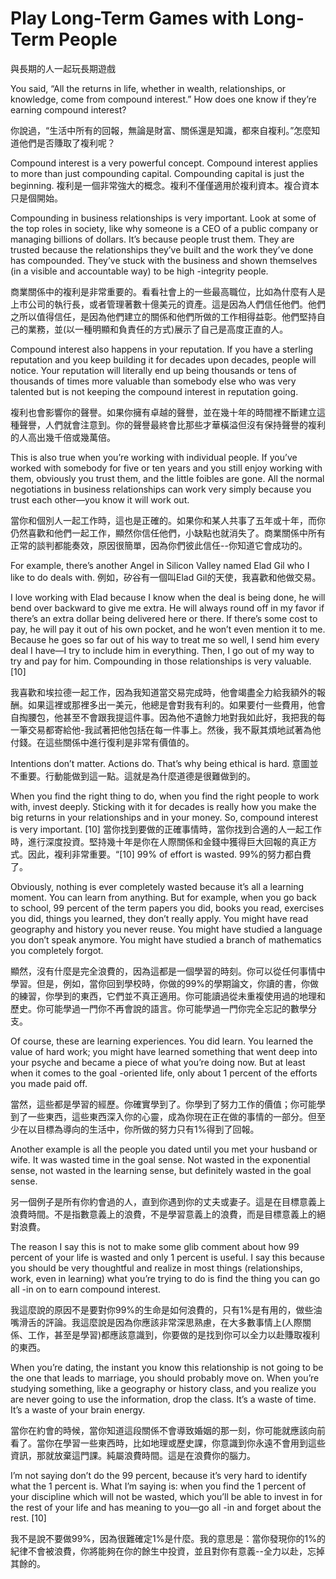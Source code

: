 #  Play Long-Term Games with Long-Term People

與長期的人一起玩長期遊戲

You said, “All the returns in life, whether in wealth, relationships, or knowledge, come from compound interest.” How does one know if they’re earning compound interest?

你說過，“生活中所有的回報，無論是財富、關係還是知識，都來自複利。”怎麼知道他們是否賺取了複利呢？

Compound interest is a very powerful concept. Compound interest applies to more than just compounding capital. Compounding capital is just the beginning.
複利是一個非常強大的概念。複利不僅僅適用於複利資本。複合資本只是個開始。

Compounding in business relationships is very important. Look at some of the top roles in society, like why someone is a CEO of a public company or managing billions of dollars. It’s because people trust them. They are trusted because the relationships they’ve built and the work they’ve done has compounded. They’ve stuck with the business and shown themselves (in a visible and accountable way) to be high -integrity people.

商業關係中的複利是非常重要的。看看社會上的一些最高職位，比如為什麼有人是上市公司的執行長，或者管理著數十億美元的資產。這是因為人們信任他們。他們之所以值得信任，是因為他們建立的關係和他們所做的工作相得益彰。他們堅持自己的業務，並(以一種明顯和負責任的方式)展示了自己是高度正直的人。

Compound interest also happens in your reputation. If you have a sterling reputation and you keep building it for decades upon decades, people will notice. Your reputation will literally end up being thousands or tens of thousands of times more valuable than somebody else who was very talented but is not keeping the compound interest in reputation going.

複利也會影響你的聲譽。如果你擁有卓越的聲譽，並在幾十年的時間裡不斷建立這種聲譽，人們就會注意到。你的聲譽最終會比那些才華橫溢但沒有保持聲譽的複利的人高出幾千倍或幾萬倍。

This is also true when you’re working with individual people. If you’ve worked with somebody for five or ten years and you still enjoy working with them, obviously you trust them, and the little foibles are gone. All the normal negotiations in business relationships can work very simply because you trust each other—you know it will work out.

當你和個別人一起工作時，這也是正確的。如果你和某人共事了五年或十年，而你仍然喜歡和他們一起工作，顯然你信任他們，小缺點也就消失了。商業關係中所有正常的談判都能奏效，原因很簡單，因為你們彼此信任--你知道它會成功的。

For example, there’s another Angel in Silicon Valley named Elad Gil who I like to do deals with.
例如，矽谷有一個叫Elad Gil的天使，我喜歡和他做交易。

I love working with Elad because I know when the deal is being done, he will bend over backward to give me extra. He will always round off in my favor if there’s an extra dollar being delivered here or there. If there’s some cost to pay, he will pay it out of his own pocket, and he won’t even mention it to me. Because he goes so far out of his way to treat me so well, I send him every deal I have—I try to include him in everything. Then, I go out of my way to try and pay for him. Compounding in those relationships is very valuable. [10]

我喜歡和埃拉德一起工作，因為我知道當交易完成時，他會竭盡全力給我額外的報酬。如果這裡或那裡多出一美元，他總是會對我有利的。如果要付一些費用，他會自掏腰包，他甚至不會跟我提這件事。因為他不遺餘力地對我如此好，我把我的每一筆交易都寄給他-我試著把他包括在每一件事上。然後，我不厭其煩地試著為他付錢。在這些關係中進行復利是非常有價值的。

Intentions don’t matter. Actions do. That’s why being ethical is hard.
意圖並不重要。行動能做到這一點。這就是為什麼道德是很難做到的。

When you find the right thing to do, when you find the right people to work with, invest deeply. Sticking with it for decades is really how you make the big returns in your relationships and in your money. So, compound interest is very important. [10]
當你找到要做的正確事情時，當你找到合適的人一起工作時，進行深度投資。堅持幾十年是你在人際關係和金錢中獲得巨大回報的真正方式。因此，複利非常重要。“[10]
99% of effort is wasted.
99%的努力都白費了。

Obviously, nothing is ever completely wasted because it’s all a learning moment. You can learn from anything. But for example, when you go back to school, 99 percent of the term papers you did, books you read, exercises you did, things you learned, they don’t really apply. You might have read geography and history you never reuse. You might have studied a language you don’t speak anymore. You might have studied a branch of mathematics you completely forgot.

顯然，沒有什麼是完全浪費的，因為這都是一個學習的時刻。你可以從任何事情中學習。但是，例如，當你回到學校時，你做的99%的學期論文，你讀的書，你做的練習，你學到的東西，它們並不真正適用。你可能讀過從未重複使用過的地理和歷史。你可能學過一門你不再會說的語言。你可能學過一門你完全忘記的數學分支。

Of course, these are learning experiences. You did learn. You learned the value of hard work; you might have learned something that went deep into your psyche and became a piece of what you’re doing now. But at least when it comes to the goal -oriented life, only about 1 percent of the efforts you made paid off.

當然，這些都是學習的經歷。你確實學到了。你學到了努力工作的價值；你可能學到了一些東西，這些東西深入你的心靈，成為你現在正在做的事情的一部分。但至少在以目標為導向的生活中，你所做的努力只有1%得到了回報。

Another example is all the people you dated until you met your husband or wife. It was wasted time in the goal sense. Not wasted in the exponential sense, not wasted in the learning sense, but definitely wasted in the goal sense.

另一個例子是所有你約會過的人，直到你遇到你的丈夫或妻子。這是在目標意義上浪費時間。不是指數意義上的浪費，不是學習意義上的浪費，而是目標意義上的絕對浪費。

The reason I say this is not to make some glib comment about how 99 percent of your life is wasted and only 1 percent is useful. I say this because you should be very thoughtful and realize in most things (relationships, work, even in learning) what you’re trying to do is find the thing you can go all -in on to earn compound interest.

我這麼說的原因不是要對你99%的生命是如何浪費的，只有1%是有用的，做些油嘴滑舌的評論。我這麼說是因為你應該非常深思熟慮，在大多數事情上(人際關係、工作，甚至是學習)都應該意識到，你要做的是找到你可以全力以赴賺取複利的東西。

When you’re dating, the instant you know this relationship is not going to be the one that leads to marriage, you should probably move on. When you’re studying something, like a geography or history class, and you realize you are never going to use the information, drop the class. It’s a waste of time. It’s a waste of your brain energy.

當你在約會的時候，當你知道這段關係不會導致婚姻的那一刻，你可能就應該向前看了。當你在學習一些東西時，比如地理或歷史課，你意識到你永遠不會用到這些資訊，那就放棄這門課。純屬浪費時間。這是在浪費你的腦力。

I’m not saying don’t do the 99 percent, because it’s very hard to identify what the 1 percent is. What I’m saying is: when you find the 1 percent of your discipline which will not be wasted, which you’ll be able to invest in for the rest of your life and has meaning to you—go all -in and forget about the rest. [10]

我不是說不要做99%，因為很難確定1%是什麼。我的意思是：當你發現你的1%的紀律不會被浪費，你將能夠在你的餘生中投資，並且對你有意義--全力以赴，忘掉其餘的。
